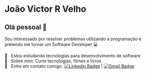 
# João Victor R Velho

## Olá pessoal 👋
Sou interessado por resolver problemas utilizando a programação e
pretendo me tornar um Software Developer :computer:

 :rocket:  &nbsp; Estou estudando tecnologias para desenvolvimento de software
 <br/> 💬  &nbsp; Sobre mim: Curto tecnologias, filmes e livros
 <br/> :email: &nbsp; Entre em contato comigo: [![Linkedin Badge](https://img.shields.io/badge/-JoãoVictorVelho-blue?style=flat-square&logo=Linkedin&logoColor=white&link=https://www.linkedin.com/in/joaovrvelho/)](https://www.linkedin.com/in/joaovrvelho/)
| [![Gmail Badge](https://img.shields.io/badge/-joaovictor.rv39@gmail.com-c14438?style=flat-square&logo=Gmail&logoColor=white&link=mailto:joaovictor.rv39@gmail.com)](mailto:joaovictor.rv39@gmail.com)


<!--
**JoaoVelho/JoaoVelho** is a ✨ _special_ ✨ repository because its `README.md` (this file) appears on your GitHub profile.

Here are some ideas to get you started:

- 🔭 I’m currently working on ...
- 🌱 I’m currently learning ...
- 👯 I’m looking to collaborate on ...
- 🤔 I’m looking for help with ...
- 💬 Ask me about ...
- 📫 How to reach me: ...
- 😄 Pronouns: ...
- ⚡ Fun fact: ...
-->
